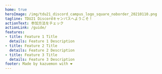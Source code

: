 ```yaml
---
home: true
heroImage: /img/tdu21_discord_campus_logo_square_noborder_20210110.png
tagline: TDU21 Discordキャンパスへようこそ！
actionText: 参加方法をチェック
actionLink: /guide/
features:
- title: Feature 1 Title
  details: Feature 1 Description
- title: Feature 2 Title
  details: Feature 2 Description
- title: Feature 3 Title
  details: Feature 3 Description
footer: Made by kazuemon with ❤️
---
```

